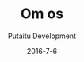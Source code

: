 ---
title: 'Om os'
showInNav: true
sections:
    -
        template: fullHeightBanner
        backgroundImage: 73190df947d424c787b77f330d205183225656ab
        text: null
        button:
            target: _self
            text: null
    -
        template: richTextSection
        button:
            target: _self
        text: null
    -
        heading: 'How can I help?'
        textBlocks:
            -
                text: null
                image: null
            -
                text: null
                image: 2112a2ef8c726ecb25d2ff19d7eda67047559ae7
            -
                text: null
                image: 2112a2ef8c726ecb25d2ff19d7eda67047559ae7
            -
                text: null
            -
                text: null
            -
                text: null
        template: textBlocks
    -
        template: tabbedIframes
        heading: null
        iframes:
            -
                tabName: null
                iFrameUrl: 'https://podio.com/webforms/17000287/1143104?e=true'
navOrder: '4'
description: null
meta:
    id: 75fb3bd6e8d858ca23300c720820d60467289a46
    parentId: ""
    language: da
date: '2016-7-6'
author: 'Putaitu Development'
permalink: /da/om-os/
layout: sectionPage
---